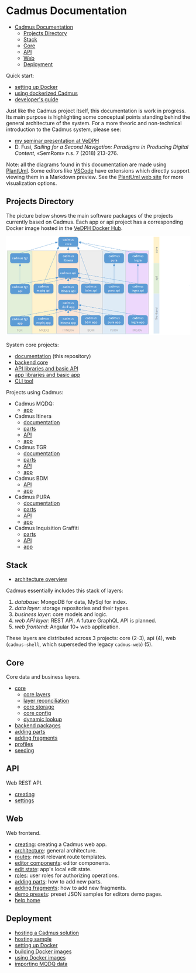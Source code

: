 # Cadmus Documentation

- [Cadmus Documentation](#cadmus-documentation)
  - [Projects Directory](#projects-directory)
  - [Stack](#stack)
  - [Core](#core)
  - [API](#api)
  - [Web](#web)
  - [Deployment](#deployment)

Quick start:

- [setting up Docker](./deploy/docker-setup.md)
- [using dockerized Cadmus](./deploy/docker-usage.md)
- [developer's guide](./guide/overview.md)

Just like the Cadmus project itself, this documentation is work in progress. Its main purpose is highlighting some conceptual points standing behind the general architecture of the system. For a more theoric and non-technical introduction to the Cadmus system, please see:

- [my seminar presentation at VeDPH](https://www.youtube.com/watch?v=lYykjz26TCg&feature=youtu.be)
- D. Fusi, _Sailing for a Second Navigation: Paradigms in Producing Digital Content_, «SemRom» n.s. 7 (2018) 213-276.

Note: all the diagrams found in this documentation are made using [PlantUml](https://plantuml.com/). Some editors like [VSCode](https://code.visualstudio.com/) have extensions which directly support viewing them in a Markdown preview. See the [PlantUml web site](https://plantuml.com/) for more visualization options.

## Projects Directory

The picture below shows the main software packages of the projects currently based on Cadmus. Each app or api project has a corresponding Docker image hosted in the [VeDPH Docker Hub](https://hub.docker.com/orgs/vedph2020/repositories).

![projects](./img/packages.png)

System core projects:

- [documentation](https://github.com/vedph/cadmus_doc) (this repository)
- [backend core](https://github.com/vedph/cadmus_core)
- [API libraries and basic API](https://github.com/vedph/cadmus_api)
- [app libraries and basic app](https://github.com/vedph/cadmus_shell)
- [CLI tool](https://github.com/vedph/cadmus_tool)

Projects using Cadmus:

- Cadmus MQDQ:
  - [app](https://github.com/vedph/cadmus_mqdq_app)
- Cadmus Itinera
  - [documentation](https://github.com/vedph/cadmus_itinera_doc)
  - [parts](https://github.com/vedph/cadmus_itinera)
  - [API](https://github.com/vedph/cadmus_itinera_api)
  - [app](https://github.com/vedph/cadmus_itinera_app)
- Cadmus TGR
  - [documentation](https://github.com/vedph/cadmus_tgr_doc)
  - [parts](https://github.com/vedph/cadmus_tgr)
  - [API](https://github.com/vedph/cadmus_tgr_api)
  - [app](https://github.com/vedph/cadmus_tgr_app)
- Cadmus BDM
  - [API](https://github.com/vedph/cadmus_bdm_api)
  - [app](https://github.com/vedph/cadmus-bdm-app)
- Cadmus PURA
  - [documentation](https://github.com/vedph/cadmus_pura_doc)
  - [parts](https://github.com/vedph/cadmus_pura)
  - [API](https://github.com/vedph/cadmus_pura_api)
  - [app](https://github.com/vedph/cadmus_pura_app)
- Cadmus Inquisition Graffiti
  - [parts](https://github.com/vedph/cadmus_ingra)
  - [API](https://github.com/vedph/cadmus_ingra_api)
  - [app](https://github.com/vedph/cadmus_ingra_app)

## Stack

- [architecture overview](./architecture/overview.md)

Cadmus essentially includes this stack of layers:

1. *database*: MongoDB for data, MySql for index.
2. *data layer*: storage repositories and their types.
3. *business layer*: core models and logic.
4. *web API layer*: REST API. A future GraphQL API is planned.
5. *web frontend*: Angular 10+ web application.

These layers are distributed across 3 projects: core (2-3), api (4), web (`cadmus-shell`, which superseded the legacy `cadmus-web`) (5).

## Core

Core data and business layers.

- [core](./core/core.md)
  - [core layers](./core/core.layers)
  - [layer reconciliation](./core/layer-reconciliation.md)
  - [core storage](./core/core.storage.md)
  - [core config](./core/core.config.md)
  - [dynamic lookup](./core/dynamic-lookup.md)
- [backend packages](./core/packages.md)
- [adding parts](./guide/adding-parts.md)
- [adding fragments](./guide/adding-fragments.md)
- [profiles](./core/profiles.md)
- [seeding](./core/seeding.md)

## API

Web REST API.

- [creating](./guide/api.md)
- [settings](./deploy/settings.md)

## Web

Web frontend.

- [creating](./web/creating.md): creating a Cadmus web app.
- [architecture](./web/architecture.md): general architecture.
- [routes](./web/routes.md): most relevant route templates.
- [editor components](./web/editor-components.md): editor components.
- [edit state](./web/edit-state.md): app's local edit state.
- [roles](./web/roles.md): user roles for authorizing operations.
- [adding parts](./web/adding-parts.md): how to add new parts.
- [adding fragments](./web/adding-fragments.md): how to add new fragments.
- [demo presets](./web/demo-presets.md): preset JSON samples for editors demo pages.
- [help home](./web/help/index.md)

## Deployment

- [hosting a Cadmus solution](./deploy/hosting.md)
- [hosting sample](./deploy/hosting-sample.md)
- [setting up Docker](./deploy/docker-setup.md)
- [building Docker images](./deploy/docker-build.md)
- [using Docker images](./deploy/docker-usage.md)
- [importing MQDQ data](./deploy/mqdq.md)
